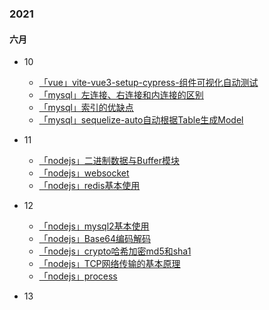 
### 2021

#### 六月

- 10
    - [「vue」vite-vue3-setup-cypress-组件可视化自动测试](vue/vite-vue3-setup-cypress-组件可视化自动测试/README.md)
    - [「mysql」左连接、右连接和内连接的区别](mysql/左连接、右连接和内连接的区别.md)
    - [「mysql」索引的优缺点](mysql/索引的优缺点.md)
    - [「mysql」sequelize-auto自动根据Table生成Model](mysql/sequelize-auto自动根据Table生成Model.md)

- 11
    - [「nodejs」二进制数据与Buffer模块](nodejs/二进制数据与Buffer模块.md)
    - [「nodejs」websocket](nodejs/websocket/README.md)
    - [「nodejs」redis基本使用](nodejs/redis基本使用/README.md)
    
- 12
    - [「nodejs」mysql2基本使用](nodejs/mysql2基本使用.md)
    - [「nodejs」Base64编码解码](nodejs/Base64编码解码.md)
    - [「nodejs」crypto哈希加密md5和sha1](nodejs/crypto哈希加密md5和sha1.md)
    - [「nodejs」TCP网络传输的基本原理](nodejs/TCP网络传输的基本原理/README.md)
    - [「nodejs」process](nodejs/process.md)

- 13
